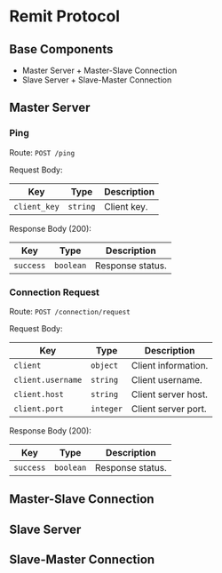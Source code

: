 # Remit Protocol

## Base Components

- Master Server + Master-Slave Connection
- Slave Server + Slave-Master Connection

## Master Server

### Ping

Route: `POST /ping`

Request Body:

| Key | Type | Description |
| --- | ---- | ----------- |
| `client_key` | `string` | Client key. |

Response Body (200):

| Key | Type | Description |
| --- | ---- | ----------- |
| `success` | `boolean` | Response status. |

### Connection Request

Route: `POST /connection/request`

Request Body:

| Key | Type | Description |
| --- | ---- | ----------- |
| `client` | `object` | Client information. |
| `client.username` | `string` | Client username. |
| `client.host` | `string` | Client server host. |
| `client.port` | `integer` | Client server port. |

Response Body (200):

| Key | Type | Description |
| --- | ---- | ----------- |
| `success` | `boolean` | Response status. |

## Master-Slave Connection

## Slave Server

## Slave-Master Connection
